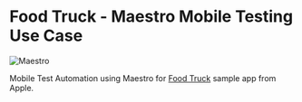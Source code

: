 # Food Truck - Maestro Mobile Testing Use Case

![Maestro](https://img.shields.io/badge/Maestro-Mobile%20Testing-brightgreen)  

Mobile Test Automation using Maestro for [Food Truck](https://github.com/apple/sample-food-truck/) sample app from Apple.